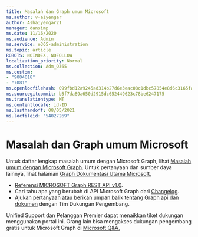 ```yaml
---
title: Masalah dan Graph umum Microsoft
ms.author: v-aiyengar
author: AshaIyengar21
manager: dansimp
ms.date: 11/16/2020
ms.audience: Admin
ms.service: o365-administration
ms.topic: article
ROBOTS: NOINDEX, NOFOLLOW
localization_priority: Normal
ms.collection: Adm_O365
ms.custom:
- "9004018"
- "7081"
ms.openlocfilehash: 099fbd12a9245ad314b27d6e3eac08c1dbc57854e8d6c3165fac81141d83bde6
ms.sourcegitcommit: b5f7da89a650d2915dc652449623c78be6247175
ms.translationtype: MT
ms.contentlocale: id-ID
ms.lasthandoff: 08/05/2021
ms.locfileid: "54027269"
---
```

# <a name="microsoft-graph-common-issues-and-resolutions"></a>Masalah dan Graph umum Microsoft

Untuk daftar lengkap masalah umum dengan Microsoft Graph, lihat [Masalah umum dengan Microsoft Graph](https://docs.microsoft.com/graph/known-issues). Untuk pertanyaan dan sumber daya lainnya, lihat halaman [Graph Dokumentasi Utama Microsoft.](https://docs.microsoft.com/graph/)

- [Referensi MICROSOFT Graph REST API v1.0](https://docs.microsoft.com/graph/api/overview?toc=.%2Fref%2Ftoc.json&view=graph-rest-1.0).
- Cari tahu apa yang berubah di API Microsoft Graph dari [Changelog](https://docs.microsoft.com/graph/changelog). 
- [Ajukan pertanyaan atau berikan umpan balik tentang Graph api dan dokumen](https://aka.ms/GraphDeveloperSupport) dengan Tim Dukungan Pengembang.

Unified Support dan Pelanggan Premier dapat menaikkan tiket dukungan menggunakan portal ini. Orang lain bisa mengakses dukungan pengembang gratis untuk Microsoft Graph di [Microsoft Q&A.](https://aka.ms/AskGraph)

